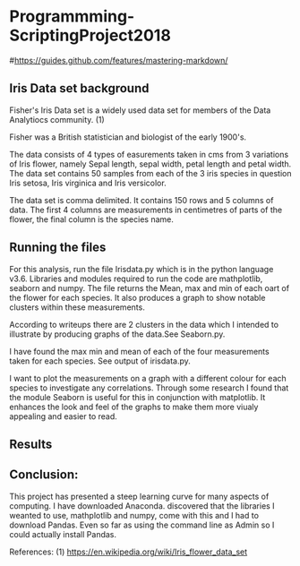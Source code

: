 # Programmming-ScriptingProject2018
#https://guides.github.com/features/mastering-markdown/

## Iris Data set background ##

Fisher's Iris Data set is a widely used data set for members of the Data Analytiocs community. (1)

Fisher was a British statistician and biologist of the early 1900's.

The data consists of 4 types of easurements taken in cms from 3 variations of Iris flower, namely
Sepal length, sepal width, petal length and petal width. The data set contains 50 samples from 
each of the 3 iris species in question Iris setosa, Iris virginica and Iris versicolor.

The data set is comma delimited. It contains 150 rows and 5 columns of data. The first 4 columns are 
measurements in centimetres of parts of the flower, the final column is the species name.

## Running the files ##

For this analysis, run the file Irisdata.py which is in the python language v3.6. Libraries 
and modules required to run the code are mathplotlib, seaborn and numpy. The file returns the Mean,
max and min of each oart of the flower for each species. It also produces a graph to show notable clusters
within these measurements.

According to writeups there are 2 clusters in the data which I intended to illustrate by producing graphs 
of the data.See Seaborn.py. 

I have found the max min and mean of each of the four measurements taken for each species. See output of irisdata.py.

I want to plot the measurements on a graph with a different colour for each species to investigate any correlations.
Through some research I found that the module Seaborn is useful for this in conjunction with matplotlib. It enhances 
the look and feel of the graphs to make them more viualy appealing and easier to read.

## Results ##





## Conclusion: ##

This project has presented a steep learning curve for many aspects of computing.  I have downloaded Anaconda. discovered
that the libraries I weanted to use, mathplotlib and numpy, come with this and I had to download Pandas. Even so far as 
using the command line as Admin so I could actually install Pandas.


References:
(1) https://en.wikipedia.org/wiki/Iris_flower_data_set





